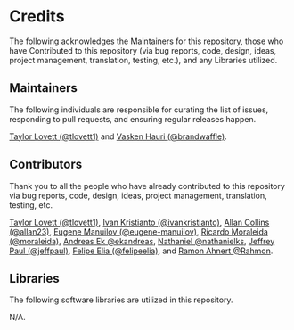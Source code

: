 # Credits

The following acknowledges the Maintainers for this repository, those who have Contributed to this repository (via bug reports, code, design, ideas, project management, translation, testing, etc.), and any Libraries utilized.

## Maintainers

The following individuals are responsible for curating the list of issues, responding to pull requests, and ensuring regular releases happen.

[Taylor Lovett (@tlovett1)](https://github.com/tlovett1) and [Vasken Hauri (@brandwaffle)](https://github.com/brandwaffle).

## Contributors

Thank you to all the people who have already contributed to this repository via bug reports, code, design, ideas, project management, translation, testing, etc.

[Taylor Lovett (@tlovett1)](https://github.com/tlovett1), [Ivan Kristianto (@ivankristianto)](https://github.com/ivankristianto), [Allan Collins (@allan23)](https://github.com/allan23), [Eugene Manuilov (@eugene-manuilov)](https://github.com/eugene-manuilov), [Ricardo Moraleida (@moraleida)](https://github.com/moraleida), [Andreas Ek @ekandreas](https://github.com/ekandreas), [Nathaniel @nathanielks](https://github.com/nathanielks), [Jeffrey Paul (@jeffpaul)](https://github.com/jeffpaul), [Felipe Elia (@felipeelia)](https://github.com/felipeelia), and [Ramon Ahnert @Rahmon](https://github.com/Rahmon).

## Libraries

The following software libraries are utilized in this repository.

N/A.
